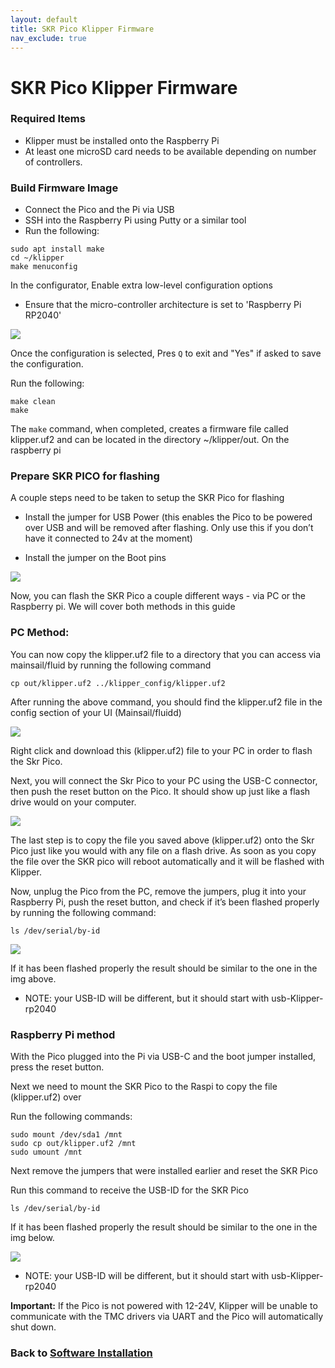 ```yaml
---
layout: default
title: SKR Pico Klipper Firmware
nav_exclude: true
---
```


# SKR Pico Klipper Firmware

### Required Items

* Klipper must be installed onto the Raspberry Pi
* At least one microSD card needs to be available depending on number of controllers.

### Build Firmware Image

* Connect the Pico and the Pi via USB
* SSH into the Raspberry Pi using Putty or a similar tool
* Run the following:

```
sudo apt install make
cd ~/klipper
make menuconfig
```

In the configurator, Enable extra low-level configuration options

* Ensure that the micro-controller architecture is set to 'Raspberry Pi RP2040' 

![](./images/skrPico_klipper_menuconfig.png)

Once the configuration is selected, Pres `Q` to exit and "Yes" if asked to save the configuration.

Run the following:

```
make clean
make
```

The `make` command, when completed, creates a firmware file called klipper.uf2 and can be located in the directory ~/klipper/out. On the raspberry pi


### Prepare SKR PICO for flashing

A couple steps need to be taken to setup the SKR Pico for flashing

* Install the jumper for USB Power (this enables the Pico to be powered over USB and will be removed after flashing. Only use this if you don’t have it connected to 24v at the moment)

* Install the jumper on the Boot pins

![](./images/SKR_Pico_Pin_Flashing.png)

Now, you can flash the SKR Pico a couple different ways - via PC or the Raspberry pi. We will cover both methods in this guide

### PC Method:

You can now copy the klipper.uf2 file to a directory that you can access via mainsail/fluid by running the following command

```
cp out/klipper.uf2 ../klipper_config/klipper.uf2
```
 
After running the above command, you should find the klipper.uf2 file in the config section of your UI (Mainsail/fluidd)

![](./images/Mainsail_klipperuf2_file.png)

Right click and download this (klipper.uf2) file to your PC in order to flash the Skr Pico.

Next, you will connect the Skr Pico to your PC using the USB-C connector, then push the reset button on the Pico.  It should show up just like a flash drive would on your computer.

![](./images/windows_explorer_mounted_drive.png)

The last step is to copy the file you saved above (klipper.uf2) onto the Skr Pico just like you would with any file on a flash drive. As soon as you copy the file over the SKR pico will reboot automatically and it will be flashed with Klipper.

Now, unplug the Pico from the PC, remove the jumpers, plug it into your Raspberry Pi, push the reset button, and check if it’s been flashed properly by running the following command:

```
ls /dev/serial/by-id
```

![](./images/SKR_pico_by-id_output.png)

If it has been flashed properly the result should be similar to the one in the img above. 

* NOTE: your USB-ID will be different, but it should start with usb-Klipper-rp2040


### Raspberry Pi method

With the Pico plugged into the Pi via USB-C and the boot jumper installed, press the reset button.

Next we need to mount the SKR Pico to the Raspi to copy the file (klipper.uf2) over

Run the following commands:

```
sudo mount /dev/sda1 /mnt
sudo cp out/klipper.uf2 /mnt
sudo umount /mnt
```

Next remove the jumpers that were installed earlier and reset the SKR Pico

Run this command to receive the USB-ID for the SKR Pico

```
ls /dev/serial/by-id
```

If it has been flashed properly the result should be similar to the one in the img below. 

![](./images/SKR_pico_by-id_output.png)

* NOTE: your USB-ID will be different, but it should start with usb-Klipper-rp2040


**Important:** If the Pico is not powered with 12-24V, Klipper will be unable to communicate with the TMC drivers via UART and the Pico will automatically shut down.

### Back to [Software Installation](./index.md#klipper-octoprint-configuration)
